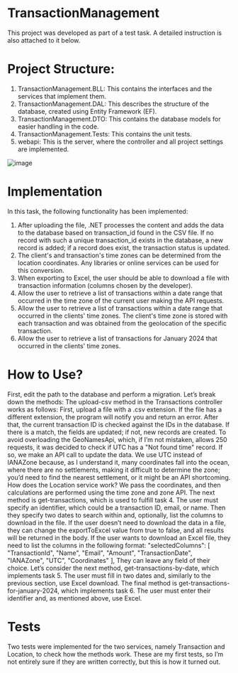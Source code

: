 # TransactionManagement

This project was developed as part of a test task. A detailed instruction is also attached to it below.

# **Project Structure:**

1. TransactionManagement.BLL: This contains the interfaces and the services that implement them.
2. TransactionManagement.DAL: This describes the structure of the database, created using Entity Framework (EF).
3. TransactionManagement.DTO: This contains the database models for easier handling in the code.
4. TransactionManagement.Tests: This contains the unit tests.
5. webapi: This is the server, where the controller and all project settings are implemented.
   
![image](https://github.com/user-attachments/assets/09bbbb18-3b8d-41d8-95ab-f8e180548ca2)

# **Implementation**

In this task, the following functionality has been implemented:
1. After uploading the file, .NET processes the content and adds the data to the database based on transaction_id found in the CSV file. If no record with such a unique transaction_id exists in the database, a new record is added; if a record does exist, the transaction status is updated.
2. The client's and transaction's time zones can be determined from the location coordinates. Any libraries or online services can be used for this conversion.
3. When exporting to Excel, the user should be able to download a file with transaction information (columns chosen by the developer).
4. Allow the user to retrieve a list of transactions within a date range that occurred in the time zone of the current user making the API requests.
5. Allow the user to retrieve a list of transactions within a date range that occurred in the clients' time zones. The client's time zone is stored with each transaction and was obtained from the geolocation of the specific transaction.
6. Allow the user to retrieve a list of transactions for January 2024 that occurred in the clients' time zones.

# **How to Use?**

First, edit the path to the database and perform a migration.
Let’s break down the methods:
The upload-csv method in the Transactions controller works as follows:
First, upload a file with a .csv extension. If the file has a different extension, the program will notify you and return an error. After that, the current transaction ID is checked against the IDs in the database. If there is a match, the fields are updated; if not, new records are created. To avoid overloading the GeoNamesApi, which, if I’m not mistaken, allows 250 requests, it was decided to check if UTC has a "Not found time" record. If so, we make an API call to update the data. We use UTC instead of IANAZone because, as I understand it, many coordinates fall into the ocean, where there are no settlements, making it difficult to determine the zone; you’d need to find the nearest settlement, or it might be an API shortcoming.
How does the Location service work? We pass the coordinates, and then calculations are performed using the time zone and zone API.
The next method is get-transactions, which is used to fulfill task 4. The user must specify an identifier, which could be a transaction ID, email, or name. Then they specify two dates to search within and, optionally, list the columns to download in the file. If the user doesn’t need to download the data in a file, they can change the exportToExcel value from true to false, and all results will be returned in the body. If the user wants to download an Excel file, they need to list the columns in the following format:
"selectedColumns": [
  "TransactionId",
  "Name",
  "Email",
  "Amount",
  "TransactionDate",
  "IANAZone",
  "UTC",
  "Coordinates"
],
They can leave any field of their choice.
Let’s consider the next method, get-transactions-by-date, which implements task 5. The user must fill in two dates and, similarly to the previous section, use Excel download.
The final method is get-transactions-for-january-2024, which implements task 6. The user must enter their identifier and, as mentioned above, use Excel.

# **Tests**

Two tests were implemented for the two services, namely Transaction and Location, to check how the methods work. These are my first tests, so I’m not entirely sure if they are written correctly, but this is how it turned out.
